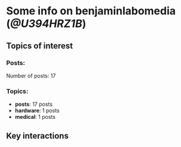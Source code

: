 # Some info on benjaminlabomedia (_@U394HRZ1B_)


## Topics of interest

### Posts: 

Number of posts: 17

### Topics:

* __posts__: 17 posts
* __hardware__: 1 posts
* __medical__: 1 posts

## Key interactions 

